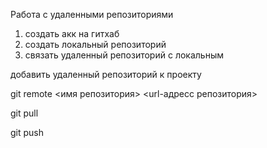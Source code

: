 Работа с удаленными репозиториями

1. создать акк на гитхаб
2. создать локальный репозиторий
3. связать удаленный репозиторий с локальным

добавить удаленный репозиторий к проекту

git remote <имя репозитория> <url-адресс репозитория>

git pull

git push
